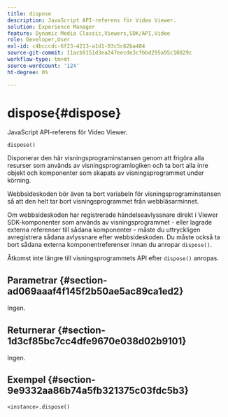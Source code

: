 ```yaml
---
title: dispose
description: JavaScript API-referens för Video Viewer.
solution: Experience Manager
feature: Dynamic Media Classic,Viewers,SDK/API,Video
role: Developer,User
exl-id: c4bcccdc-6f23-4213-a1d1-03c5c62ba484
source-git-commit: 11acb9151d3ea247eecde3cfbbd295a95c10829c
workflow-type: tm+mt
source-wordcount: '124'
ht-degree: 0%

---
```


# dispose{#dispose}

JavaScript API-referens för Video Viewer.

`dispose()`

Disponerar den här visningsprograminstansen genom att frigöra alla resurser som används av visningsprogramlogiken och ta bort alla inre objekt och komponenter som skapats av visningsprogrammet under körning.

Webbsideskoden bör även ta bort variabeln för visningsprograminstansen så att den helt tar bort visningsprogrammet från webbläsarminnet.

Om webbsideskoden har registrerade händelseavlyssnare direkt i Viewer SDK-komponenter som används av visningsprogrammet - eller lagrade externa referenser till sådana komponenter - måste du uttryckligen avregistrera sådana avlyssnare efter webbsideskoden. Du måste också ta bort sådana externa komponentreferenser innan du anropar `dispose()`.

Åtkomst inte längre till visningsprogrammets API efter `dispose()` anropas.

## Parametrar {#section-ad069aaaf4f145f2b50ae5ac89ca1ed2}

Ingen.

## Returnerar {#section-1d3cf85bc7cc4dfe9670e038d02b9101}

Ingen.

## Exempel {#section-9e9332aa86b74a5fb321375c03fdc5b3}

```
<instance>.dispose()
```
